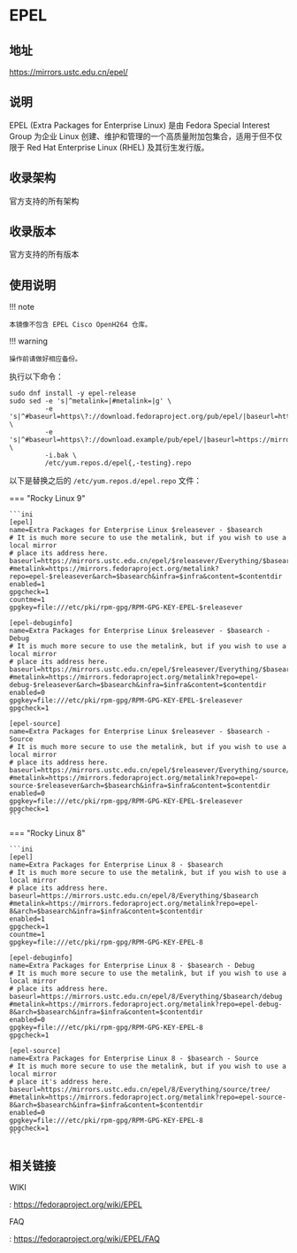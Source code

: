 # EPEL

## 地址

<https://mirrors.ustc.edu.cn/epel/>

## 说明

EPEL (Extra Packages for Enterprise Linux) 是由 Fedora Special Interest Group 为企业 Linux 创建、维护和管理的一个高质量附加包集合，适用于但不仅限于 Red Hat Enterprise Linux (RHEL) 及其衍生发行版。

## 收录架构

官方支持的所有架构

## 收录版本

官方支持的所有版本

## 使用说明

!!! note

    本镜像不包含 EPEL Cisco OpenH264 仓库。

!!! warning

    操作前请做好相应备份。

执行以下命令：

```shell
sudo dnf install -y epel-release
sudo sed -e 's|^metalink=|#metalink=|g' \
         -e 's|^#baseurl=https\?://download.fedoraproject.org/pub/epel/|baseurl=https://mirrors.ustc.edu.cn/epel/|g' \
         -e 's|^#baseurl=https\?://download.example/pub/epel/|baseurl=https://mirrors.ustc.edu.cn/epel/|g' \
         -i.bak \
         /etc/yum.repos.d/epel{,-testing}.repo
```

以下是替换之后的 `/etc/yum.repos.d/epel.repo`
 文件：

=== "Rocky Linux 9"

    ```ini
    [epel]
    name=Extra Packages for Enterprise Linux $releasever - $basearch
    # It is much more secure to use the metalink, but if you wish to use a local mirror
    # place its address here.
    baseurl=https://mirrors.ustc.edu.cn/epel/$releasever/Everything/$basearch/
    #metalink=https://mirrors.fedoraproject.org/metalink?repo=epel-$releasever&arch=$basearch&infra=$infra&content=$contentdir
    enabled=1
    gpgcheck=1
    countme=1
    gpgkey=file:///etc/pki/rpm-gpg/RPM-GPG-KEY-EPEL-$releasever

    [epel-debuginfo]
    name=Extra Packages for Enterprise Linux $releasever - $basearch - Debug
    # It is much more secure to use the metalink, but if you wish to use a local mirror
    # place its address here.
    baseurl=https://mirrors.ustc.edu.cn/epel/$releasever/Everything/$basearch/debug/
    #metalink=https://mirrors.fedoraproject.org/metalink?repo=epel-debug-$releasever&arch=$basearch&infra=$infra&content=$contentdir
    enabled=0
    gpgkey=file:///etc/pki/rpm-gpg/RPM-GPG-KEY-EPEL-$releasever
    gpgcheck=1

    [epel-source]
    name=Extra Packages for Enterprise Linux $releasever - $basearch - Source
    # It is much more secure to use the metalink, but if you wish to use a local mirror
    # place its address here.
    baseurl=https://mirrors.ustc.edu.cn/epel/$releasever/Everything/source/tree/
    #metalink=https://mirrors.fedoraproject.org/metalink?repo=epel-source-$releasever&arch=$basearch&infra=$infra&content=$contentdir
    enabled=0
    gpgkey=file:///etc/pki/rpm-gpg/RPM-GPG-KEY-EPEL-$releasever
    gpgcheck=1
    ```

=== "Rocky Linux 8"

    ```ini
    [epel]
    name=Extra Packages for Enterprise Linux 8 - $basearch
    # It is much more secure to use the metalink, but if you wish to use a local mirror
    # place its address here.
    baseurl=https://mirrors.ustc.edu.cn/epel/8/Everything/$basearch
    #metalink=https://mirrors.fedoraproject.org/metalink?repo=epel-8&arch=$basearch&infra=$infra&content=$contentdir
    enabled=1
    gpgcheck=1
    countme=1
    gpgkey=file:///etc/pki/rpm-gpg/RPM-GPG-KEY-EPEL-8

    [epel-debuginfo]
    name=Extra Packages for Enterprise Linux 8 - $basearch - Debug
    # It is much more secure to use the metalink, but if you wish to use a local mirror
    # place its address here.
    baseurl=https://mirrors.ustc.edu.cn/epel/8/Everything/$basearch/debug
    #metalink=https://mirrors.fedoraproject.org/metalink?repo=epel-debug-8&arch=$basearch&infra=$infra&content=$contentdir
    enabled=0
    gpgkey=file:///etc/pki/rpm-gpg/RPM-GPG-KEY-EPEL-8
    gpgcheck=1

    [epel-source]
    name=Extra Packages for Enterprise Linux 8 - $basearch - Source
    # It is much more secure to use the metalink, but if you wish to use a local mirror
    # place it's address here.
    baseurl=https://mirrors.ustc.edu.cn/epel/8/Everything/source/tree/
    #metalink=https://mirrors.fedoraproject.org/metalink?repo=epel-source-8&arch=$basearch&infra=$infra&content=$contentdir
    enabled=0
    gpgkey=file:///etc/pki/rpm-gpg/RPM-GPG-KEY-EPEL-8
    gpgcheck=1
    ```

## 相关链接

WIKI

:   <https://fedoraproject.org/wiki/EPEL>

FAQ

:   <https://fedoraproject.org/wiki/EPEL/FAQ>
